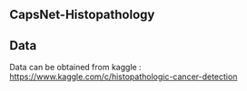 ## CapsNet-Histopathology

## Data
Data can be obtained from kaggle : https://www.kaggle.com/c/histopathologic-cancer-detection

